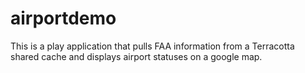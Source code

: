 airportdemo
===========

This is a play application that pulls FAA information from a Terracotta shared cache and displays airport statuses on a google map.